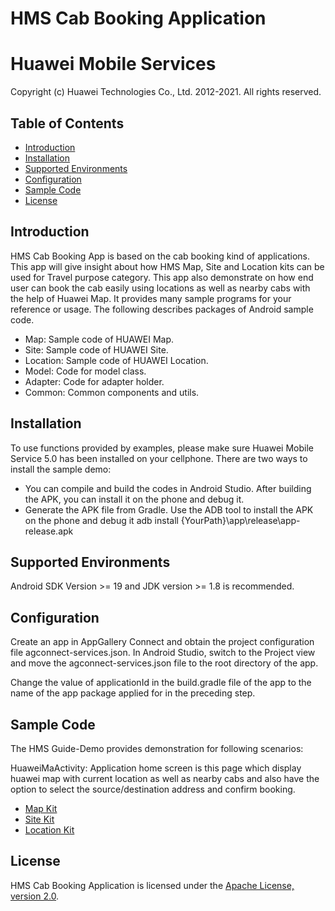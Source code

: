 # HMS Cab Booking Application

# Huawei Mobile Services
Copyright (c) Huawei Technologies Co., Ltd. 2012-2021. All rights reserved.

## Table of Contents
* [Introduction](#introduction)
* [Installation](#installation)
* [Supported Environments](#supported-environments)
* [Configuration](#configuration)
* [Sample Code](#sample-code)
* [License](#license)

## Introduction

HMS Cab Booking App is based on the cab booking kind of applications. This app will give insight about how HMS Map, Site and Location kits can be used for Travel purpose category. This app also demonstrate on how end user can book the cab easily using locations as well as nearby cabs with the help of Huawei Map. It provides many sample programs for your reference or usage.
The following describes packages of Android sample code.

* Map: Sample code of HUAWEI Map.
* Site: Sample code of HUAWEI Site.
* Location: Sample code of HUAWEI Location.
* Model: Code for model class.
* Adapter: Code for adapter holder.
* Common: Common components and utils.

## Installation

To use functions provided by examples, please make sure Huawei Mobile Service 5.0 has been installed on your cellphone.
There are two ways to install the sample demo:

* You can compile and build the codes in Android Studio. After building the APK, you can install it on the phone and debug it.
* Generate the APK file from Gradle. Use the ADB tool to install the APK on the phone and debug it adb install
{YourPath}\app\release\app-release.apk

## Supported Environments

Android SDK Version >= 19 and JDK version >= 1.8 is recommended.

## Configuration

Create an app in AppGallery Connect and obtain the project configuration file agconnect-services.json.
In Android Studio, switch to the Project view and move the agconnect-services.json file to the root directory of the app.

Change the value of applicationId in the build.gradle file of the app to the name of the app package applied for in the preceding step.

## Sample Code

The HMS Guide-Demo provides demonstration for following scenarios:

HuaweiMaActivity: Application home screen is this page which display huawei map with current location as well as nearby cabs and also have the option to select the source/destination address and confirm booking.

* [Map Kit](https://developer.huawei.com/consumer/en/hms/huawei-MapKit/)
* [Site Kit](https://developer.huawei.com/consumer/en/hms/huawei-sitekit/)
* [Location Kit](https://developer.huawei.com/consumer/en/hms/huawei-locationkit/)

## License
HMS Cab Booking Application is licensed under the [Apache License, version 2.0](http://www.apache.org/licenses/LICENSE-2.0).